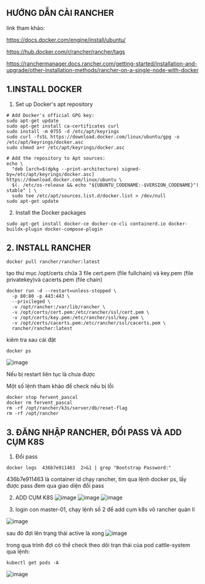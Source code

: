 ## HƯỚNG DẪN CÀI RANCHER

link tham khảo:

https://docs.docker.com/engine/install/ubuntu/

https://hub.docker.com/r/rancher/rancher/tags

https://ranchermanager.docs.rancher.com/getting-started/installation-and-upgrade/other-installation-methods/rancher-on-a-single-node-with-docker

## 1.INSTALL DOCKER

1. Set up Docker's apt repository

```
# Add Docker's official GPG key:
sudo apt-get update
sudo apt-get install ca-certificates curl
sudo install -m 0755 -d /etc/apt/keyrings
sudo curl -fsSL https://download.docker.com/linux/ubuntu/gpg -o /etc/apt/keyrings/docker.asc
sudo chmod a+r /etc/apt/keyrings/docker.asc

# Add the repository to Apt sources:
echo \
  "deb [arch=$(dpkg --print-architecture) signed-by=/etc/apt/keyrings/docker.asc] https://download.docker.com/linux/ubuntu \
  $(. /etc/os-release && echo "${UBUNTU_CODENAME:-$VERSION_CODENAME}") stable" | \
  sudo tee /etc/apt/sources.list.d/docker.list > /dev/null
sudo apt-get update
```

2. Install the Docker packages

```
sudo apt-get install docker-ce docker-ce-cli containerd.io docker-buildx-plugin docker-compose-plugin
```

## 2. INSTALL RANCHER

```
docker pull rancher/rancher:latest
```

tạo thư mục /opt/certs chứa 3 file cert.pem (file fullchain)  và key.pem (file privatekey)và cacerts.pem (file chain)

```
docker run -d --restart=unless-stopped \
  -p 80:80 -p 443:443 \
  --privileged \
  -v /opt/rancher:/var/lib/rancher \
  -v /opt/certs/cert.pem:/etc/rancher/ssl/cert.pem \
  -v /opt/certs/key.pem:/etc/rancher/ssl/key.pem \
  -v /opt/certs/cacerts.pem:/etc/rancher/ssl/cacerts.pem \
  rancher/rancher:latest
```
kiêm tra sau cài đặt
```
docker ps
```
![image](https://github.com/user-attachments/assets/14135825-6d2b-428b-a215-d1365ac22b77)

Nếu bị restart liên tục là chưa được

Một số lệnh tham khảo để check nếu bị lỗi
```
docker stop fervent_pascal
docker rm fervent_pascal
rm -rf /opt/rancher/k3s/server/db/reset-flag
rm -rf /opt/rancher
```

## 3. ĐĂNG NHẬP RANCHER, ĐỔI PASS VÀ ADD CỤM K8S
1. Đổi pass
```
docker logs  436b7e911463  2>&1 | grep "Bootstrap Password:"
```
436b7e911463 là container id chạy rancher, tìm qua lệnh docker ps, lấy được pass đem qua giao diện đổi pass

2. ADD CỤM K8S
![image](https://github.com/user-attachments/assets/d3cd4ab4-341f-49d9-8ad4-08b21b0e048b)
![image](https://github.com/user-attachments/assets/475623c6-bd8a-4cfd-9bb2-ef4c6bf4ad88)
![image](https://github.com/user-attachments/assets/89436646-6d5d-46a1-b8db-3f8ee0905343)

3. login con master-01, chạy lệnh số 2 để add cụm k8s vô rancher quản lí

![image](https://github.com/user-attachments/assets/69d8044f-5ec7-426a-b84b-ed115ff3f3ad)

sau đó đợi lên trạng thái active là xong
![image](https://github.com/user-attachments/assets/6f38f009-7401-4ee8-ac37-54f066c63c4c)

trong qua trình đợi có thể check theo dõi trạn thái của pod cattle-system qua lệnh:
```
kubectl get pods -A
```

![image](https://github.com/user-attachments/assets/6646e1e2-017b-445d-8a3d-5ab0598e4260)
